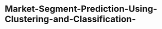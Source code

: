 # Market-Segment-Prediction-Using-Clustering-and-Classification-


<!-- My group and I from SMU Data Mining course has done a project on Predicting market segments of E-Commerce consumers based on their profitability using Clustering and Classification Methods -->

<!-- Credits goes to my group - Amir, Daniel, Jaye, Helisa, Subhashini, Jasmine -->


<!-- As a brief introduction, in our current landscape, the digital economy is becoming more and more profitable, especially after the pandemic which has boosted the number of people as well as the amount spent on online platforms. In fact, the South East Asian digital economy is projected to reach 1t gross merchandise value by 2030

This has created new challenges where there is now a larger, less homogenous consumer base which means that new channels have to be created in order to attract these customers and meet their growing expectations

This bring our motivation behind this project which is that effective customer segmentation and value prediction is a key competitive advantage for businesses
 -->
